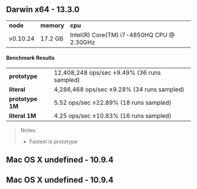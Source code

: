Darwin x64 - 13.3.0
-----

<table><tr><td><b>node</b></td><td><b>memory</b></td><td><b>cpu</b></td></tr><tr><td>v0.10.24</td><td>17.2 GB</td><td>Intel(R) Core(TM) i7-4850HQ CPU @ 2.30GHz</td></tr></table>

#### Benchmark Results ####

<table><tr><td><b>prototype</b></td><td>12,408,248 ops/sec ±9.49% (36 runs sampled)</td></tr><tr><td><b>literal</b></td><td>4,286,468 ops/sec ±9.28% (34 runs sampled)</td></tr><tr><td><b>prototype 1M</b></td><td>5.52 ops/sec ±22.89% (18 runs sampled)</td></tr><tr><td><b>literal 1M</b></td><td>4.25 ops/sec ±10.83% (16 runs sampled)</td></tr></table>

> Notes:
> - Fastest is prototype

Mac OS X undefined - 10.9.4
-----

Mac OS X undefined - 10.9.4
-----

